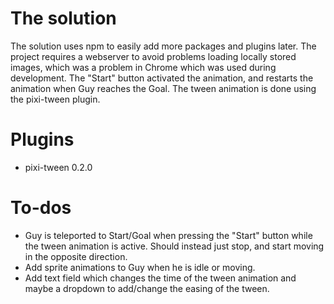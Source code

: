 # The solution

The solution uses npm to easily add more packages and plugins later. The project requires a webserver to avoid problems loading locally stored images, which was a problem in Chrome which was used during development.
The "Start" button activated the animation, and restarts the animation when Guy reaches the Goal. The tween animation is done using the pixi-tween plugin.

# Plugins

- pixi-tween 0.2.0

# To-dos

- Guy is teleported to Start/Goal when pressing the "Start" button while the tween animation is active. Should instead just stop, and start moving in the opposite direction.
- Add sprite animations to Guy when he is idle or moving.
- Add text field which changes the time of the tween animation and maybe a dropdown to add/change the easing of the tween.